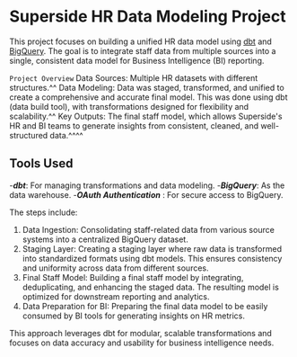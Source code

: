 # Superside HR Data Modeling Project

This project focuses on building a unified HR data model using [dbt](https://www.getdbt.com/) and [BigQuery](https://cloud.google.com/bigquery/docs/introduction). The goal is to integrate staff data from multiple sources into a single, consistent data model for Business Intelligence (BI) reporting.

`Project Overview`
Data Sources: Multiple HR datasets with different structures.^^
Data Modeling: Data was staged, transformed, and unified to create a comprehensive and accurate final model. This was done using dbt (data build tool), with transformations designed for flexibility and scalability.^^
Key Outputs: The final staff model, which allows Superside's HR and BI teams to generate insights from consistent, cleaned, and well-structured data.^^^^

## Tools Used 
-***dbt***: For managing transformations and data modeling.
-***BigQuery***: As the data warehouse.
-***OAuth Authentication*** : For secure access to BigQuery.

The steps include:

1. Data Ingestion: Consolidating staff-related data from various source systems into a centralized BigQuery dataset.
2. Staging Layer: Creating a staging layer where raw data is transformed into standardized formats using dbt models. This ensures consistency and uniformity across data from different sources.
3. Final Staff Model: Building a final staff model by integrating, deduplicating, and enhancing the staged data. The resulting model is optimized for downstream reporting and analytics.
4. Data Preparation for BI: Preparing the final data model to be easily consumed by BI tools for generating insights on HR metrics.

This approach leverages dbt for modular, scalable transformations and focuses on data accuracy and usability for business intelligence needs.
